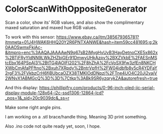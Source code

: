 # ColorScanWithOppositeGenerator

Scan a color, show its' RGB values, and also show the complimentary maxed saturation and maxed hue RGB values.


To work with this sensor: https://www.ebay.ca/itm/385679365781?itmmeta=01J4HWAK6HHQ20Y2R6PNTXANWE&hash=item59cc481695:g:2k0AAOSwmxFkiAc-&itmprp=enc%3AAQAJAAAAwN9q67sB2iMygHyUvB3HayDetnoCXE5x862x%2BTjFRyYIdNN9LWkZHZbiGEr91DmwyUHkAzpv%2BXZVkbE%2FAESnMStcEbx164PSpAI3%2BtTG4lAOIFI202%2F8hZhA%2FcVoSX9fw3zfEn8NKCHXWbCmAfaPFftno%2Bxuh7XRpdy%2BntrVpfH%2FW04idbfb8v5cR4YDFaY2rgF3%2FVkbzCrH6fjBUbcaOZX38TMKlOdDNpzj%2FTne4UO4C20Jj2vajV2WNvX1ABMGcQ%3D%3D%7Ctkp%3ABk9SR6yzqrykZA&autorefresh=true


And this display: https://phillipjfry.com/products/0-96-inch-oled-iic-serial-display-module-128x64-i2c-ssd1306-12864-lcd?_pos=1&_sid=20c9039dc&_ss=r

Make some right angle pins.

I am working on a .stl brace/handle thing.
Meaning 3D print something.

Also .ino code not quite ready yet, soon, I hope.




